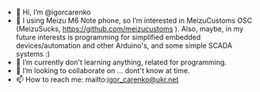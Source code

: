 - 👋 Hi, I’m @igorcarenko
- 👀 I using Meizu M6 Note phone, so I’m interested in MeizuCustoms OSC (MeizuSucks, https://github.com/meizucustoms ).
Also, maybe, in my future interests is programming for simplified embedded devices/automation and other Arduino's, and some simple SCADA systems :)
- 🌱 I’m currently don't learning anything, related for programming.
- 💞️ I’m looking to collaborate on ... dont't know at time.
- 📫 How to reach me: mailto:igor_carenko@ukr.net

<!---
igorcarenko/igorcarenko is a ✨ special ✨ repository because its `README.md` (this file) appears on your GitHub profile.
You can click the Preview link to take a look at your changes.
--->
